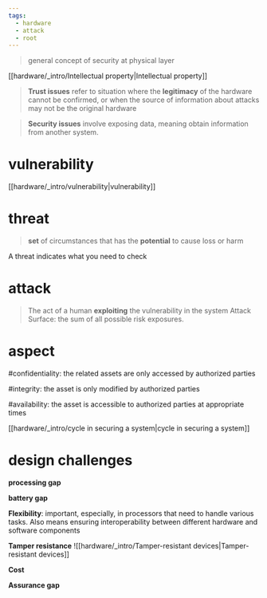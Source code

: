 ```yaml
---
tags:
  - hardware
  - attack
  - root
---
```

> general concept of security at physical layer	


[[hardware/_intro/Intellectual property|Intellectual property]]


> **Trust issues** refer to situation where the **legitimacy** of the hardware cannot be confirmed, or when the source of information about attacks may not be the original hardware

> **Security issues** involve exposing data, meaning obtain information from another system.



# vulnerability
[[hardware/_intro/vulnerability|vulnerability]]
# threat
> **set** of circumstances that has the **potential** to cause loss or harm

A threat indicates what you need to check

# attack 
> The act of a human **exploiting** the vulnerability in the system
Attack Surface: the sum of all possible risk exposures.


# aspect
#confidentiality: the related assets are only accessed by authorized parties

#integrity: the asset is only modified by authorized parties

#availability: the asset is accessible to authorized parties at appropriate times


[[hardware/_intro/cycle in securing a system|cycle in securing a system]]

# design challenges

**processing gap**

**battery gap**

**Flexibility**: important, especially, in processors that need to handle various tasks. Also means ensuring interoperability between different hardware and software components

**Tamper resistance** ![[hardware/_intro/Tamper-resistant devices|Tamper-resistant devices]]

**Cost**

**Assurance gap**
